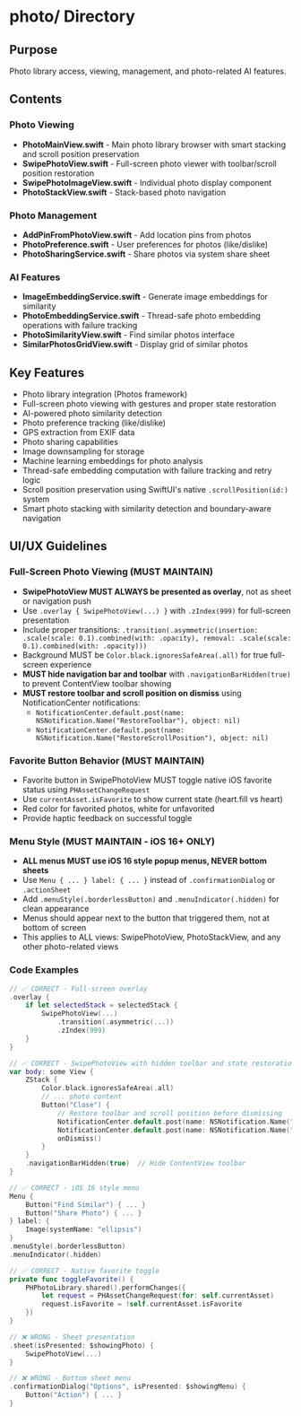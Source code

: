 # photo/ Directory

## Purpose
Photo library access, viewing, management, and photo-related AI features.

## Contents

### Photo Viewing
- **PhotoMainView.swift** - Main photo library browser with smart stacking and scroll position preservation
- **SwipePhotoView.swift** - Full-screen photo viewer with toolbar/scroll position restoration
- **SwipePhotoImageView.swift** - Individual photo display component
- **PhotoStackView.swift** - Stack-based photo navigation

### Photo Management
- **AddPinFromPhotoView.swift** - Add location pins from photos
- **PhotoPreference.swift** - User preferences for photos (like/dislike)
- **PhotoSharingService.swift** - Share photos via system share sheet

### AI Features
- **ImageEmbeddingService.swift** - Generate image embeddings for similarity
- **PhotoEmbeddingService.swift** - Thread-safe photo embedding operations with failure tracking
- **PhotoSimilarityView.swift** - Find similar photos interface
- **SimilarPhotosGridView.swift** - Display grid of similar photos

## Key Features
- Photo library integration (Photos framework)
- Full-screen photo viewing with gestures and proper state restoration
- AI-powered photo similarity detection
- Photo preference tracking (like/dislike)
- GPS extraction from EXIF data
- Photo sharing capabilities
- Image downsampling for storage
- Machine learning embeddings for photo analysis
- Thread-safe embedding computation with failure tracking and retry logic
- Scroll position preservation using SwiftUI's native `.scrollPosition(id:)` system
- Smart photo stacking with similarity detection and boundary-aware navigation

## UI/UX Guidelines

### Full-Screen Photo Viewing (MUST MAINTAIN)
- **SwipePhotoView MUST ALWAYS be presented as overlay**, not as sheet or navigation push
- Use `.overlay { SwipePhotoView(...) }` with `.zIndex(999)` for full-screen presentation
- Include proper transitions: `.transition(.asymmetric(insertion: .scale(scale: 0.1).combined(with: .opacity), removal: .scale(scale: 0.1).combined(with: .opacity)))`
- Background MUST be `Color.black.ignoresSafeArea(.all)` for true full-screen experience
- **MUST hide navigation bar and toolbar** with `.navigationBarHidden(true)` to prevent ContentView toolbar showing
- **MUST restore toolbar and scroll position on dismiss** using NotificationCenter notifications:
  - `NotificationCenter.default.post(name: NSNotification.Name("RestoreToolbar"), object: nil)`
  - `NotificationCenter.default.post(name: NSNotification.Name("RestoreScrollPosition"), object: nil)`

### Favorite Button Behavior (MUST MAINTAIN)
- Favorite button in SwipePhotoView MUST toggle native iOS favorite status using `PHAssetChangeRequest`
- Use `currentAsset.isFavorite` to show current state (heart.fill vs heart)
- Red color for favorited photos, white for unfavorited
- Provide haptic feedback on successful toggle

### Menu Style (MUST MAINTAIN - iOS 16+ ONLY)
- **ALL menus MUST use iOS 16 style popup menus, NEVER bottom sheets**
- Use `Menu { ... } label: { ... }` instead of `.confirmationDialog` or `.actionSheet`
- Add `.menuStyle(.borderlessButton)` and `.menuIndicator(.hidden)` for clean appearance
- Menus should appear next to the button that triggered them, not at bottom of screen
- This applies to ALL views: SwipePhotoView, PhotoStackView, and any other photo-related views

### Code Examples
```swift
// ✅ CORRECT - Full-screen overlay
.overlay {
    if let selectedStack = selectedStack {
        SwipePhotoView(...)
            .transition(.asymmetric(...))
            .zIndex(999)
    }
}

// ✅ CORRECT - SwipePhotoView with hidden toolbar and state restoration
var body: some View {
    ZStack {
        Color.black.ignoresSafeArea(.all)
        // ... photo content
        Button("Close") {
            // Restore toolbar and scroll position before dismissing
            NotificationCenter.default.post(name: NSNotification.Name("RestoreScrollPosition"), object: nil)
            NotificationCenter.default.post(name: NSNotification.Name("RestoreToolbar"), object: nil)
            onDismiss()
        }
    }
    .navigationBarHidden(true)  // Hide ContentView toolbar
}

// ✅ CORRECT - iOS 16 style menu
Menu {
    Button("Find Similar") { ... }
    Button("Share Photo") { ... }
} label: {
    Image(systemName: "ellipsis")
}
.menuStyle(.borderlessButton)
.menuIndicator(.hidden)

// ✅ CORRECT - Native favorite toggle
private func toggleFavorite() {
    PHPhotoLibrary.shared().performChanges({
        let request = PHAssetChangeRequest(for: self.currentAsset)
        request.isFavorite = !self.currentAsset.isFavorite
    })
}

// ❌ WRONG - Sheet presentation
.sheet(isPresented: $showingPhoto) {
    SwipePhotoView(...)
}

// ❌ WRONG - Bottom sheet menu
.confirmationDialog("Options", isPresented: $showingMenu) {
    Button("Action") { ... }
}
```